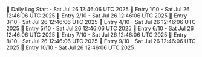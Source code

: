📅 Daily Log Start - Sat Jul 26 12:46:06 UTC 2025
📌 Entry 1/10 - Sat Jul 26 12:46:06 UTC 2025
📌 Entry 2/10 - Sat Jul 26 12:46:06 UTC 2025
📌 Entry 3/10 - Sat Jul 26 12:46:06 UTC 2025
📌 Entry 4/10 - Sat Jul 26 12:46:06 UTC 2025
📌 Entry 5/10 - Sat Jul 26 12:46:06 UTC 2025
📌 Entry 6/10 - Sat Jul 26 12:46:06 UTC 2025
📌 Entry 7/10 - Sat Jul 26 12:46:06 UTC 2025
📌 Entry 8/10 - Sat Jul 26 12:46:06 UTC 2025
📌 Entry 9/10 - Sat Jul 26 12:46:06 UTC 2025
📌 Entry 10/10 - Sat Jul 26 12:46:06 UTC 2025
